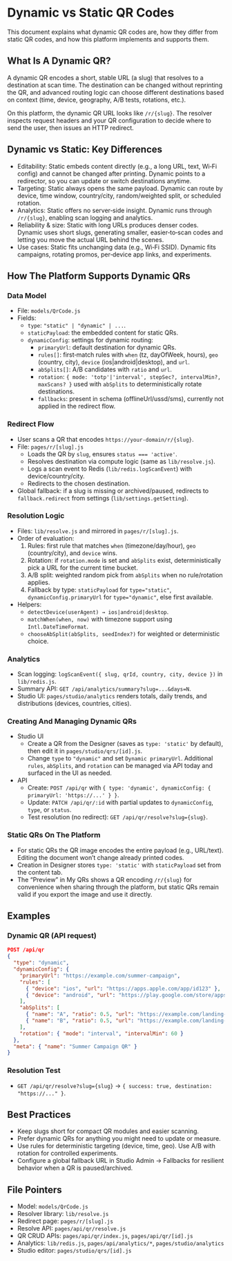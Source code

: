 # Dynamic vs Static QR Codes

This document explains what dynamic QR codes are, how they differ from static QR codes, and how this platform implements and supports them.

## What Is A Dynamic QR?

A dynamic QR encodes a short, stable URL (a slug) that resolves to a destination at scan time. The destination can be changed without reprinting the QR, and advanced routing logic can choose different destinations based on context (time, device, geography, A/B tests, rotations, etc.).

On this platform, the dynamic QR URL looks like `/r/{slug}`. The resolver inspects request headers and your QR configuration to decide where to send the user, then issues an HTTP redirect.

## Dynamic vs Static: Key Differences

- Editability: Static embeds content directly (e.g., a long URL, text, Wi‑Fi config) and cannot be changed after printing. Dynamic points to a redirector, so you can update or switch destinations anytime.
- Targeting: Static always opens the same payload. Dynamic can route by device, time window, country/city, random/weighted split, or scheduled rotation.
- Analytics: Static offers no server‑side insight. Dynamic runs through `/r/{slug}`, enabling scan logging and analytics.
- Reliability & size: Static with long URLs produces denser codes. Dynamic uses short slugs, generating smaller, easier‑to‑scan codes and letting you move the actual URL behind the scenes.
- Use cases: Static fits unchanging data (e.g., Wi‑Fi SSID). Dynamic fits campaigns, rotating promos, per‑device app links, and experiments.

## How The Platform Supports Dynamic QRs

### Data Model

- File: `models/QrCode.js`
- Fields:
  - `type`: `"static" | "dynamic" | ...`.
  - `staticPayload`: the embedded content for static QRs.
  - `dynamicConfig`: settings for dynamic routing:
    - `primaryUrl`: default destination for dynamic QRs.
    - `rules[]`: first‑match rules with `when` (tz, dayOfWeek, hours), `geo` (country, city), `device` (ios|android|desktop), and `url`.
    - `abSplits[]`: A/B candidates with `ratio` and `url`.
    - `rotation`: `{ mode: 'totp'|'interval', stepSec?, intervalMin?, maxScans? }` used with `abSplits` to deterministically rotate destinations.
    - `fallbacks`: present in schema (offlineUrl/ussd/sms), currently not applied in the redirect flow.

### Redirect Flow

- User scans a QR that encodes `https://your-domain/r/{slug}`.
- File: `pages/r/[slug].js`
  - Loads the QR by `slug`, ensures `status === 'active'`.
  - Resolves destination via compute logic (same as `lib/resolve.js`).
  - Logs a scan event to Redis (`lib/redis.logScanEvent`) with device/country/city.
  - Redirects to the chosen destination.
- Global fallback: if a slug is missing or archived/paused, redirects to `fallback.redirect` from settings (`lib/settings.getSetting`).

### Resolution Logic

- Files: `lib/resolve.js` and mirrored in `pages/r/[slug].js`.
- Order of evaluation:
  1. Rules: first rule that matches `when` (timezone/day/hour), `geo` (country/city), and `device` wins.
  2. Rotation: if `rotation.mode` is set and `abSplits` exist, deterministically pick a URL for the current time bucket.
  3. A/B split: weighted random pick from `abSplits` when no rule/rotation applies.
  4. Fallback by type: `staticPayload` for `type="static"`, `dynamicConfig.primaryUrl` for `type="dynamic"`, else first available.
- Helpers:
  - `detectDevice(userAgent) → ios|android|desktop`.
  - `matchWhen(when, now)` with timezone support using `Intl.DateTimeFormat`.
  - `chooseAbSplit(abSplits, seedIndex?)` for weighted or deterministic choice.

### Analytics

- Scan logging: `logScanEvent({ slug, qrId, country, city, device })` in `lib/redis.js`.
- Summary API: `GET /api/analytics/summary?slug=...&days=N`.
- Studio UI: `pages/studio/analytics` renders totals, daily trends, and distributions (devices, countries, cities).

### Creating And Managing Dynamic QRs

- Studio UI
  - Create a QR from the Designer (saves as `type: 'static'` by default), then edit it in `pages/studio/qrs/[id].js`.
  - Change `type` to `"dynamic"` and set `Dynamic primaryUrl`. Additional `rules`, `abSplits`, and `rotation` can be managed via API today and surfaced in the UI as needed.
- API
  - Create: `POST /api/qr` with `{ type: 'dynamic', dynamicConfig: { primaryUrl: 'https://...' } }`.
  - Update: `PATCH /api/qr/:id` with partial updates to `dynamicConfig`, `type`, or `status`.
  - Test resolution (no redirect): `GET /api/qr/resolve?slug={slug}`.

### Static QRs On The Platform

- For static QRs the QR image encodes the entire payload (e.g., URL/text). Editing the document won’t change already printed codes.
- Creation in Designer stores `type: 'static'` with `staticPayload` set from the content tab.
- The “Preview” in My QRs shows a QR encoding `/r/{slug}` for convenience when sharing through the platform, but static QRs remain valid if you export the image and use it directly.

## Examples

### Dynamic QR (API request)

```json
POST /api/qr
{
  "type": "dynamic",
  "dynamicConfig": {
    "primaryUrl": "https://example.com/summer-campaign",
    "rules": [
      { "device": "ios", "url": "https://apps.apple.com/app/id123" },
      { "device": "android", "url": "https://play.google.com/store/apps/details?id=com.example" }
    ],
    "abSplits": [
      { "name": "A", "ratio": 0.5, "url": "https://example.com/landing-a" },
      { "name": "B", "ratio": 0.5, "url": "https://example.com/landing-b" }
    ],
    "rotation": { "mode": "interval", "intervalMin": 60 }
  },
  "meta": { "name": "Summer Campaign QR" }
}
```

### Resolution Test

- `GET /api/qr/resolve?slug={slug}` → `{ success: true, destination: "https://..." }`.

## Best Practices

- Keep slugs short for compact QR modules and easier scanning.
- Prefer dynamic QRs for anything you might need to update or measure.
- Use rules for deterministic targeting (device, time, geo). Use A/B with rotation for controlled experiments.
- Configure a global fallback URL in Studio Admin → Fallbacks for resilient behavior when a QR is paused/archived.

## File Pointers

- Model: `models/QrCode.js`
- Resolver library: `lib/resolve.js`
- Redirect page: `pages/r/[slug].js`
- Resolve API: `pages/api/qr/resolve.js`
- QR CRUD APIs: `pages/api/qr/index.js`, `pages/api/qr/[id].js`
- Analytics: `lib/redis.js`, `pages/api/analytics/*`, `pages/studio/analytics`
- Studio editor: `pages/studio/qrs/[id].js`

